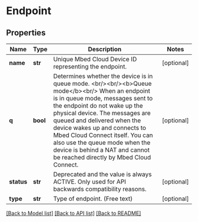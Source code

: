 # Endpoint

## Properties
Name | Type | Description | Notes
------------ | ------------- | ------------- | -------------
**name** | **str** | Unique Mbed Cloud Device ID representing the endpoint. | [optional] 
**q** | **bool** | Determines whether the device is in queue mode. &lt;br/&gt;&lt;br/&gt;&lt;b&gt;Queue mode&lt;/b&gt;&lt;br/&gt; When an endpoint is in queue mode, messages sent to the endpoint do not wake up the physical device. The messages are queued and delivered when the device wakes up and connects to Mbed Cloud Connect itself. You can also use the queue mode when the device is behind a NAT and cannot be reached directly by Mbed Cloud Connect.  | [optional] 
**status** | **str** | Deprecated and the value is always ACTIVE. Only used for API backwards compatibility reasons. | [optional] 
**type** | **str** | Type of endpoint. (Free text) | [optional] 

[[Back to Model list]](../README.md#documentation-for-models) [[Back to API list]](../README.md#documentation-for-api-endpoints) [[Back to README]](../README.md)


